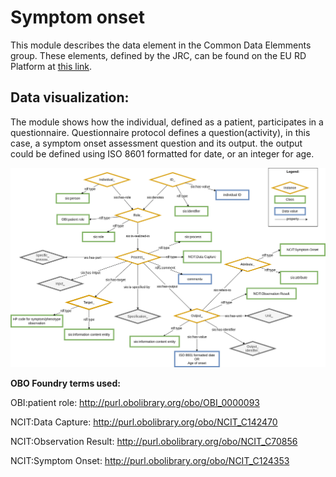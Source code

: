 # Symptom onset

This module describes the data element in the Common Data Elemments group. These elements, defined by the JRC, can be found on the EU RD Platform at [this link](https://eu-rd-platform.jrc.ec.europa.eu/sites/default/files/CDS/EU_RD_Platform_CDS_Final.pdf).

## Data visualization:

The module shows how the individual, defined as a patient, participates in a questionnaire. Questionnaire protocol defines a question(activity), in this case, a symptom onset assessment question and its output. the output could be defined using ISO 8601 formatted for date, or an integer for age.

<p align="center">
    <a href="https://raw.githubusercontent.com/CARE-SM/CARE-Semantic-Model/main/images/CARE-SM-Symptoms_onset.png" target="_blank">
        <img src="https://raw.githubusercontent.com/CARE-SM/CARE-Semantic-Model/main/images/CARE-SM-Symptoms_onset.png">
    </a>
</p>

**OBO Foundry terms used:**

OBI:patient role: http://purl.obolibrary.org/obo/OBI_0000093

NCIT:Data Capture: http://purl.obolibrary.org/obo/NCIT_C142470

NCIT:Observation Result: http://purl.obolibrary.org/obo/NCIT_C70856

NCIT:Symptom Onset: http://purl.obolibrary.org/obo/NCIT_C124353